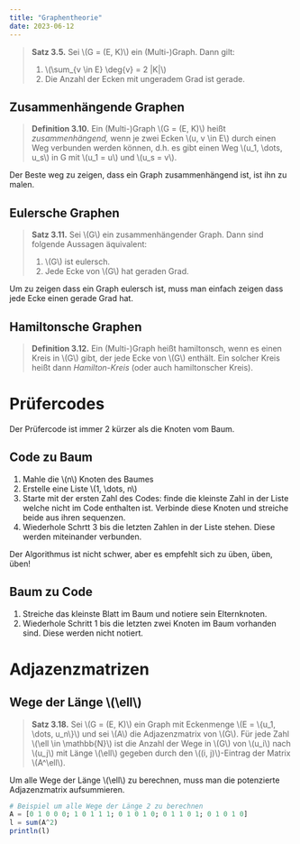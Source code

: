 ```yaml
---
title: "Graphentheorie"
date: 2023-06-12
---
```


> **Satz 3.5.** Sei \\(G = (E, K)\\) ein (Multi-)Graph. Dann gilt:
> 1. \\(\sum_{v \in E} \deg{v} = 2 |K|\\)
> 2. Die Anzahl der Ecken mit ungeradem Grad ist gerade.

## Zusammenhängende Graphen
> **Definition 3.10.** Ein (Multi-)Graph \\(G = (E, K)\\) heißt *zusammenhängend,* wenn je zwei Ecken \\(u, v \in E\\) durch einen Weg verbunden werden können, d.h. es gibt einen Weg \\(u_1, \dots, u_s\\)
in G mit \\(u_1 = u\\) und \\(u_s = v\\).

Der Beste weg zu zeigen, dass ein Graph zusammenhängend ist, ist ihn zu malen.

## Eulersche Graphen

> **Satz 3.11.** Sei \\(G\\) ein zusammenhängender Graph. Dann sind folgende Aussagen äquivalent:
> 1. \\(G\\) ist eulersch.
> 2. Jede Ecke von \\(G\\) hat geraden Grad.

Um zu zeigen dass ein Graph eulersch ist, muss man einfach zeigen dass jede Ecke einen gerade Grad hat.

## Hamiltonsche Graphen

> **Definition 3.12.** Ein (Multi-)Graph heißt hamiltonsch, wenn es einen Kreis in \\(G\\) gibt, der jede Ecke von \\(G\\) enthält. Ein solcher Kreis heißt dann *Hamilton-Kreis* (oder auch hamiltonscher Kreis).

# Prüfercodes
Der Prüfercode ist immer 2 kürzer als die Knoten vom Baum.

## Code zu Baum
1. Mahle die \\(n\\) Knoten des Baumes
2. Erstelle eine Liste \\(1, \dots, n\\)
3. Starte mit der ersten Zahl des Codes: finde die kleinste Zahl in der Liste welche nicht im Code enthalten ist. Verbinde diese Knoten und streiche beide aus ihren sequenzen.
4. Wiederhole Schrtt 3 bis die letzten Zahlen in der Liste stehen. Diese werden miteinander verbunden.

Der Algorithmus ist nicht schwer, aber es empfehlt sich zu üben, üben, üben!

## Baum zu Code
1. Streiche das kleinste Blatt im Baum und notiere sein Elternknoten.
2. Wiederhole Schritt 1 bis die letzten zwei Knoten im Baum vorhanden sind. Diese werden nicht notiert.

# Adjazenzmatrizen

## Wege der Länge \\(\ell\\)
> **Satz 3.18.** Sei \\(G = (E, K)\\) ein Graph mit Eckenmenge \\(E = \\{u_1, \dots, u_n\\}\\) und sei \\(A\\) die Adjazenzmatrix von \\(G\\). Für jede Zahl \\(\ell \in \mathbb{N}\\) ist die Anzahl der Wege in \\(G\\) von \\(u_i\\) nach \\(u_j\\) mit Länge \\(\ell\\) gegeben durch den \\((i, j)\\)-Eintrag der Matrix \\(A^\ell\\).

Um alle Wege der Länge \\(\ell\\) zu berechnen, muss man die potenzierte Adjazenzmatrix aufsummieren.
```julia
# Beispiel um alle Wege der Länge 2 zu berechnen
A = [0 1 0 0 0; 1 0 1 1 1; 0 1 0 1 0; 0 1 1 0 1; 0 1 0 1 0]
l = sum(A^2)
println(l)
```